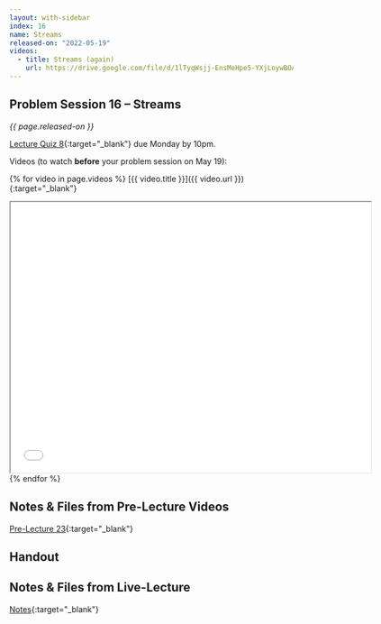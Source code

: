 ```yaml
---
layout: with-sidebar
index: 16
name: Streams
released-on: "2022-05-19"
videos:
  - title: Streams (again)
    url: https://drive.google.com/file/d/1lTyqWsjj-EnsMeHpe5-YXjLoywBOAfR5
---
```


## Problem Session 16 – Streams	

_{{ page.released-on }}_  

[Lecture Quiz 8](https://www.gradescope.com/courses/381276/assignments/2016191/){:target="_blank"} due Monday by 10pm.

Videos (to watch **before** your problem session on May 19):

{% for video in page.videos %}
[{{ video.title }}]({{ video.url }}){:target="_blank"}

<iframe src="{{ video.url }}/preview" width="640" height="480" allow="autoplay"></iframe>
{% endfor %}

## Notes & Files from Pre-Lecture Videos

[Pre-Lecture 23](https://github.com/ucsd-cse12-sp22/ucsd-cse12-sp22.github.io/tree/main/_pre-lectures/lecture-23){:target="_blank"}

## Handout

## Notes & Files from Live-Lecture

[Notes](https://github.com/ucsd-cse12-sp22/ucsd-cse12-sp22.github.io/tree/main/_lectures/lecture-16){:target="_blank"}

